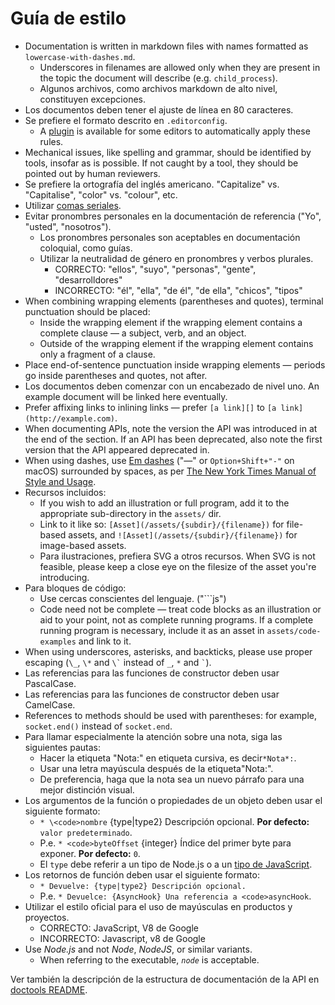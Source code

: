 # Guía de estilo

* Documentation is written in markdown files with names formatted as `lowercase-with-dashes.md`. 
  * Underscores in filenames are allowed only when they are present in the topic the document will describe (e.g. `child_process`).
  * Algunos archivos, como archivos markdown de alto nivel, constituyen excepciones.
* Los documentos deben tener el ajuste de línea en 80 caracteres.
* Se prefiere el formato descrito en `.editorconfig`. 
  * A [plugin](http://editorconfig.org/#download) is available for some editors to automatically apply these rules.
* Mechanical issues, like spelling and grammar, should be identified by tools, insofar as is possible. If not caught by a tool, they should be pointed out by human reviewers.
* Se prefiere la ortografía del inglés americano. "Capitalize" vs. "Capitalise", "color" vs. "colour", etc.
* Utilizar [comas seriales](https://en.wikipedia.org/wiki/Serial_comma).
* Evitar pronombres personales en la documentación de referencia ("Yo", "usted", "nosotros"). 
  * Los pronombres personales son aceptables en documentación coloquial, como guías.
  * Utilizar la neutralidad de género en pronombres y verbos plurales. 
    * CORRECTO: "ellos", "suyo", "personas", "gente", "desarrolldores"
    * INCORRECTO: "él", "ella", "de él", "de ella", "chicos", "tipos"
* When combining wrapping elements (parentheses and quotes), terminal punctuation should be placed: 
  * Inside the wrapping element if the wrapping element contains a complete clause — a subject, verb, and an object.
  * Outside of the wrapping element if the wrapping element contains only a fragment of a clause.
* Place end-of-sentence punctuation inside wrapping elements — periods go inside parentheses and quotes, not after.
* Los documentos deben comenzar con un encabezado de nivel uno. An example document will be linked here eventually.
* Prefer affixing links to inlining links — prefer `[a link][]` to `[a link](http://example.com)`.
* When documenting APIs, note the version the API was introduced in at the end of the section. If an API has been deprecated, also note the first version that the API appeared deprecated in.
* When using dashes, use [Em dashes](https://en.wikipedia.org/wiki/Dash#Em_dash) ("—" or `Option+Shift+"-"` on macOS) surrounded by spaces, as per [The New York Times Manual of Style and Usage](https://en.wikipedia.org/wiki/The_New_York_Times_Manual_of_Style_and_Usage).
* Recursos incluidos: 
  * If you wish to add an illustration or full program, add it to the appropriate sub-directory in the `assets/` dir.
  * Link to it like so: `[Asset](/assets/{subdir}/{filename})` for file-based assets, and `![Asset](/assets/{subdir}/{filename})` for image-based assets.
  * Para ilustraciones, prefiera SVG a otros recursos. When SVG is not feasible, please keep a close eye on the filesize of the asset you're introducing.
* Para bloques de código: 
  * Use cercas conscientes del lenguaje. ("```js")
  * Code need not be complete — treat code blocks as an illustration or aid to your point, not as complete running programs. If a complete running program is necessary, include it as an asset in `assets/code-examples` and link to it.
* When using underscores, asterisks, and backticks, please use proper escaping (`\_`, `\*` and `` \` `` instead of `_`, `*` and `` ` ``).
* Las referencias para las funciones de constructor deben usar PascalCase.
* Las referencias para las funciones de constructor deben usar CamelCase.
* References to methods should be used with parentheses: for example, `socket.end()` instead of `socket.end`.
* Para llamar especialmente la atención sobre una nota, siga las siguientes pautas: 
  * Hacer la etiqueta "Nota:" en etiqueta cursiva, es decir`*Nota*:`.
  * Usar una letra mayúscula después de la etiqueta"Nota:".
  * De preferencia, haga que la nota sea un nuevo párrafo para una mejor distinción visual.
* Los argumentos de la función o propiedades de un objeto deben usar el siguiente formato: 
  * `* \<code>nombre` {type|type2} Descripción opcional. **Por defecto:** `valor predeterminado`.</code>
  * P.e. `* <code>byteOffset` {integer} Índice del primer byte para exponer. **Por defecto:** `0`.</code>
  * El `type` debe referir a un tipo de Node.js o a un [tipo de JavaScript](https://developer.mozilla.org/en-US/docs/Web/JavaScript/Guide/Grammar_and_types#Data_structures_and_types).
* Los retornos de función deben usar el siguiente formato: 
  * `* Devuelve: {type|type2} Descripción opcional.`
  * P.e. `* Devuelce: {AsyncHook} Una referencia a <code>asyncHook`.</code>
* Utilizar el estilo oficial para el uso de mayúsculas en productos y proyectos. 
  * CORRECTO: JavaScript, V8 de Google
  * INCORRECTO: Javascript, v8 de Google
* Use *Node.js* and not *Node*, *NodeJS*, or similar variants. 
  * When referring to the executable, *`node`* is acceptable.

Ver también la descripción de la estructura de documentación de la API en [doctools README](../tools/doc/README.md).